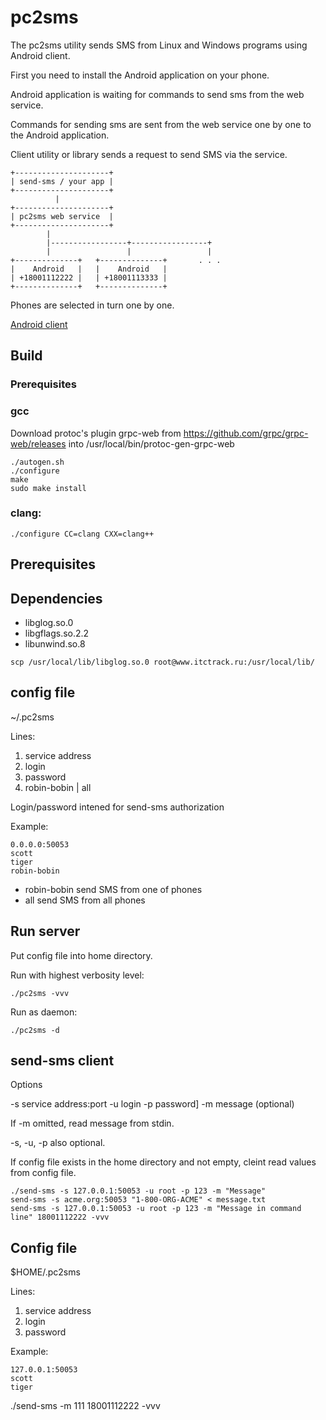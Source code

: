 # pc2sms

The pc2sms utility sends SMS from Linux and Windows programs using Android client.

First you need to install the Android application on your phone.

Android application is waiting for commands to send sms from the web service.

Commands for sending sms are sent from the web service one by one to the Android application.

Client utility or library sends a request to send SMS via the service.

```
+---------------------+
| send-sms / your app |
+---------------------+
          |
+---------------------+
| pc2sms web service  |
+---------------------+
        |
		|-----------------+-----------------+
		|                 |                 |
+--------------+   +--------------+       . . .
|    Android   |   |    Android   |
| +18001112222 |   | +18001113333 |
+--------------+   +--------------+
```

Phones are selected in turn one by one.


[Android client](https://github.com/commandus/pc2sms-android)


## Build

### Prerequisites

### gcc

Download protoc's plugin grpc-web from https://github.com/grpc/grpc-web/releases into /usr/local/bin/protoc-gen-grpc-web

```
./autogen.sh
./configure
make
sudo make install
```

### clang:

```
./configure CC=clang CXX=clang++
```

## Prerequisites

## Dependencies

- libglog.so.0
- libgflags.so.2.2
- libunwind.so.8

```
scp /usr/local/lib/libglog.so.0 root@www.itctrack.ru:/usr/local/lib/
```

## config file

~/.pc2sms

Lines:

1. service address
2. login
3. password
4. robin-bobin | all

Login/password intened for send-sms authorization

Example:

```
0.0.0.0:50053
scott
tiger
robin-bobin
```

- robin-bobin send SMS from one of phones
- all send SMS from all phones

## Run server

Put config file into home directory.

Run with highest verbosity level:

```
./pc2sms -vvv
```

Run as daemon:

```
./pc2sms -d
```

## send-sms client

Options

-s service address:port
-u login
-p password]
-m message (optional)

If -m omitted, read message from stdin.

-s, -u, -p also optional.

If config file exists in the home directory and not empty, cleint read values from config file.

```
./send-sms -s 127.0.0.1:50053 -u root -p 123 -m "Message"
send-sms -s acme.org:50053 "1-800-ORG-ACME" < message.txt 
send-sms -s 127.0.0.1:50053 -u root -p 123 -m "Message in command line" 18001112222 -vvv
```

## Config file

$HOME/.pc2sms

Lines:

1. service address
2. login
3. password

Example:

```
127.0.0.1:50053
scott
tiger
```

./send-sms -m 111 18001112222 -vvv
